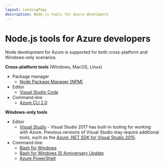 ```yaml
---
layout: LandingPage
description: Node.js tools for Azure developers
---
```


# Node.js tools for Azure developers

Node development for Azure is supported for both cross-platform and Windows-only scenarios.

**Cross-platform tools** (Windows, MacOS, Linux)
- Package manager
	- [Node Package Manager (NPM)](https://nodejs.org)
- Editor
	- [Visual Studio Code](http://code.visualstudio.com/)
- Command-line
	- [Azure CLI 2.0](https://docs.microsoft.com/cli/azure/overview)
 
**Windows-only tools**
- Editor
	- [Visual Studio](https://www.visualstudio.com/downloads/) - Visual Studio 2017 has built-in tooling for working with Azure.  Previous versions of Visual Studio may require additional tools, such as the [Azure .NET SDK for Visual Studio 2015](http://go.microsoft.com/fwlink/?LinkId=518003).
- Command-line
	- [Bash for Windows](https://git-scm.com/download/win)
	- [Bash for Windows 10 Anniversary Update](bash-for-windows.md)
	- [Azure PowerShell](https://docs.microsoft.com/azure/powershell-install-configure)


